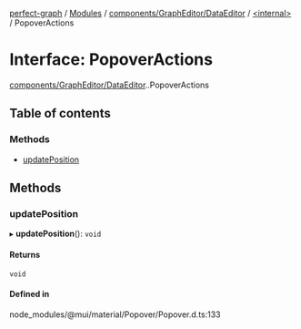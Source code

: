 [perfect-graph](../README.md) / [Modules](../modules.md) / [components/GraphEditor/DataEditor](../modules/components_GraphEditor_DataEditor.md) / [<internal\>](../modules/components_GraphEditor_DataEditor._internal_.md) / PopoverActions

# Interface: PopoverActions

[components/GraphEditor/DataEditor](../modules/components_GraphEditor_DataEditor.md).[<internal>](../modules/components_GraphEditor_DataEditor._internal_.md).PopoverActions

## Table of contents

### Methods

- [updatePosition](components_GraphEditor_DataEditor._internal_.PopoverActions.md#updateposition)

## Methods

### updatePosition

▸ **updatePosition**(): `void`

#### Returns

`void`

#### Defined in

node_modules/@mui/material/Popover/Popover.d.ts:133
